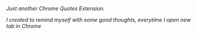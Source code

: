 *Just another Chrome Quotes Extension.*

*I created to remind myself with some good thoughts, everytime I open new tab in Chrome*